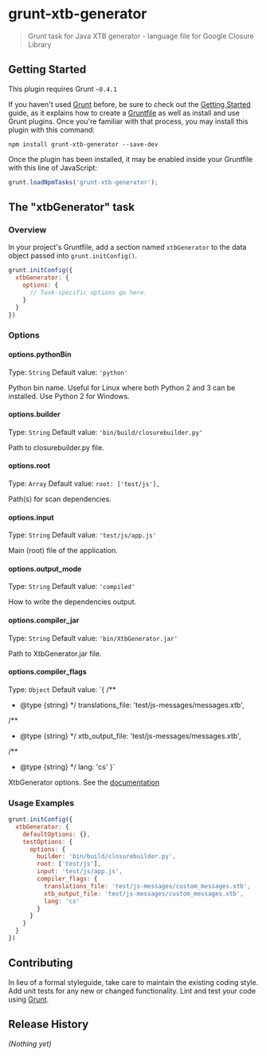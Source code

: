 grunt-xtb-generator
===================

> Grunt task for Java XTB generator - language file for Google Closure Library

## Getting Started
This plugin requires Grunt `~0.4.1`

If you haven't used [Grunt](http://gruntjs.com/) before, be sure to check out the [Getting Started](http://gruntjs.com/getting-started) guide, as it explains how to create a [Gruntfile](http://gruntjs.com/sample-gruntfile) as well as install and use Grunt plugins. Once you're familiar with that process, you may install this plugin with this command:

```shell
npm install grunt-xtb-generator --save-dev
```

Once the plugin has been installed, it may be enabled inside your Gruntfile with this line of JavaScript:

```js
grunt.loadNpmTasks('grunt-xtb-generator');
```

## The "xtbGenerator" task

### Overview
In your project's Gruntfile, add a section named `xtbGenerator` to the data object passed into `grunt.initConfig()`.

```js
grunt.initConfig({
  xtbGenerator: {
    options: {
      // Task-specific options go here.
    }
  }
})
```

### Options

#### options.pythonBin
Type: `String`
Default value: `'python'`

Python bin name. Useful for Linux where both Python 2 and 3 can be installed. Use Python 2 for Windows.

#### options.builder
Type: `String`
Default value: `'bin/build/closurebuilder.py'`

Path to closurebuilder.py file.

#### options.root
Type: `Array`
Default value: `root: ['test/js'],`

Path(s) for scan dependencies.

#### options.input
Type: `String`
Default value: `'test/js/app.js'`

Main (root) file of the application.

#### options.output_mode
Type: `String`
Default value: `'compiled'`

How to write the dependencies output.

#### options.compiler_jar
Type: `String`
Default value: `'bin/XtbGenerator.jar'`

Path to XtbGenerator.jar file.

#### options.compiler_flags
Type: `Object`
Default value: `{
  /**
   * @type {string}
   */
  translations_file: 'test/js-messages/messages.xtb',

  /**
   * @type {string}
   */
  xtb_output_file: 'test/js-messages/messages.xtb',

  /**
   * @type {string}
   */
  lang: 'cs'
}`

XtbGenerator options. See the [documentation](https://github.com/kuzmisin/xtbgenerator#usage)

### Usage Examples

```js
grunt.initConfig({
  xtbGenerator: {
    defaultOptions: {},
    testOptions: {
      options: {
        builder: 'bin/build/closurebuilder.py',
        root: ['test/js'],
        input: 'test/js/app.js',
        compiler_flags: {
          translations_file: 'test/js-messages/custom_messages.xtb',
          xtb_output_file: 'test/js-messages/custom_messages.xtb',
          lang: 'cs'
        }
      }
    }
  }
})
```

## Contributing
In lieu of a formal styleguide, take care to maintain the existing coding style. Add unit tests for any new or changed functionality. Lint and test your code using [Grunt](http://gruntjs.com/).

## Release History
_(Nothing yet)_
